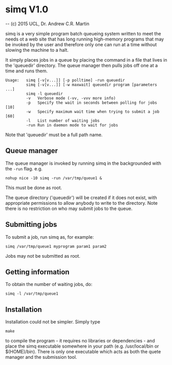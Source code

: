 simq V1.0
=========

-- (c) 2015 UCL, Dr. Andrew C.R. Martin

simq is a very simple program batch queueing system written to meet
the needs ot a web site that has long running high-memory programs
that may be invoked by the user and therefore only one can run at a
time without slowing the machine to a halt.

It simply places jobs in a queue by placing the command in a file that
lives in the 'queuedir' directory. The queue manager then pulls jobs
off one at a time and runs them.


```
Usage:   simq [-v[v...]] [-p polltime] -run queuedir
         simq [-v[v...]] [-w maxwait] queuedir program [parameters ...]
         simq -l queuedir
         -v   Verbose mode (-vv, -vvv more info)
         -p   Specify the wait in seconds between polling for jobs [10]
         -w   Specify maximum wait time when trying to submit a job [60]
         -l   List number of waiting jobs
         -run Run in daemon mode to wait for jobs
```

Note that 'queuedir' must be a full path name.

Queue manager
-------------

The queue manager is invoked by running simq in the backgrounded with
the `-run` flag. e.g.

    nohup nice -10 simq -run /var/tmp/queue1 &

This must be done as root.

The queue directory ('queuedir') will be created if it does not exist,
with appropriate permissions to allow anybody to write to the
directory. Note there is no restriction on who may submit jobs to the
queue.

Submitting jobs
---------------

To submit a job, run simq as, for example:

    simq /var/tmp/queue1 myprogram param1 param2 

Jobs may not be submitted as root.


Getting information
-------------------

To obtain the number of waiting jobs, do:

    simq -l /var/tmp/queue1

Installation
------------

Installation could not be simpler. Simply type

    make

to compile the program - it requires no libraries or dependencies -
and place the simq executable somewhere in your path
(e.g. /usr/local/bin or $(HOME)/bin). There is only one executable
which acts as both the quete manager and the submission tool.

